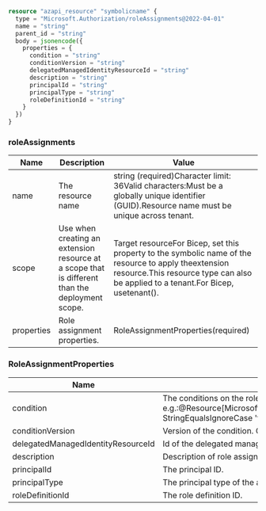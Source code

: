 ```terraform
resource "azapi_resource" "symbolicname" {
  type = "Microsoft.Authorization/roleAssignments@2022-04-01"
  name = "string"
  parent_id = "string"
  body = jsonencode({
    properties = {
      condition = "string"
      conditionVersion = "string"
      delegatedManagedIdentityResourceId = "string"
      description = "string"
      principalId = "string"
      principalType = "string"
      roleDefinitionId = "string"
    }
  })
}

```

### roleAssignments

| Name | Description | Value |
|-|-|-|
| name | The resource name | string (required)Character limit: 36Valid characters:Must be a globally unique identifier (GUID).Resource name must be unique across tenant. |
| scope | Use when creating an extension resource at a scope that is different than the deployment scope. | Target resourceFor Bicep, set this property to the symbolic name of the resource to apply theextension resource.This resource type can also be applied to a tenant.For Bicep, usetenant(). |
| properties | Role assignment properties. | RoleAssignmentProperties(required) |


### RoleAssignmentProperties

| Name | Description | Value |
|-|-|-|
| condition | The conditions on the role assignment. This limits the resources it can be assigned to. e.g.:@Resource[Microsoft.Storage/storageAccounts/blobServices/containers:ContainerName] StringEqualsIgnoreCase 'foo_storage_container' | string |
| conditionVersion | Version of the condition. Currently the only accepted value is '2.0' | string |
| delegatedManagedIdentityResourceId | Id of the delegated managed identity resource | string |
| description | Description of role assignment | string |
| principalId | The principal ID. | string (required) |
| principalType | The principal type of the assigned principal ID. | 'Device''ForeignGroup''Group''ServicePrincipal''User' |
| roleDefinitionId | The role definition ID. | string (required) |


